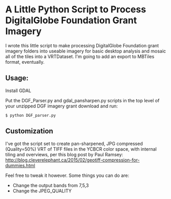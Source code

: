 # A Little Python Script to Process DigitalGlobe Foundation Grant Imagery

I wrote this little script to make processing DigitalGlobe Foundation grant imagery folders into useable imagery for basic desktop analysis and mosaic all of the tiles into a VRTDataset. I'm going to add an export to MBTiles format, eventually.

## Usage:
Install GDAL

Put the DGF_Parser.py and gdal_pansharpen.py scripts in the top level of your unzipped DGF imagery grant download and run:

```$ python DGF_parser.py```

## Customization

I've got the script set to create pan-sharpened, JPG compressed (Quality=50%) VRT of TIFF files in the YCBCR color space, with internal tiling and overviews, per this blog post by Paul Ramsey: http://blog.cleverelephant.ca/2015/02/geotiff-compression-for-dummies.html

Feel free to tweak it however. Some things you can do are:
* Change the output bands from 7,5,3
* Change the JPEG_QUALITY
